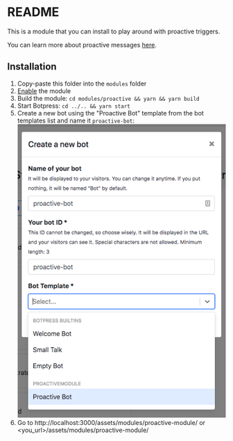 # README

This is a module that you can install to play around with proactive triggers.

You can learn more about proactive messages [here](https://botpress.io/docs/tutorials/proactive/).

## Installation

1. Copy-paste this folder into the `modules` folder
1. [Enable](https://botpress.io/docs/main/module#enabling-or-disabling-modules) the module
1. Build the module: `cd modules/proactive && yarn && yarn build`
1. Start Botpress: `cd ../.. && yarn start`
1. Create a new bot using the "Proactive Bot" template from the bot templates list and name it `proactive-bot`:
   ![Create Bot](assets/images/create-proactive-bot.png)
1. Go to http://localhost:3000/assets/modules/proactive-module/ or <you_url>/assets/modules/proactive-module/
